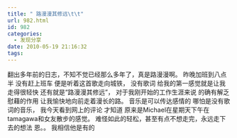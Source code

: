 ```yaml
---
title: " 路漫漫其修远\t\t"
url: 982.html
id: 982
categories:
  - 发现分享
date: 2010-05-19 21:16:32
tags:
---
```


 翻出多年前的日志，不知不觉已经那么多年了，真是路漫漫啊。 昨晚加班到八点半 没有赶上班车 便是听着这首歌走向城铁， 没有歌词 给我的第一感觉就是让我走得很轻快 还有就是“路漫漫其修远”， 对于我刚开始的工作生涯来说 的确有解乏慰藉的作用 让我愉快地向前走着漫长的路。 音乐是可以传达感情的 哪怕是没有歌词的音乐， 我今天看到网上的评论 才知道 原来是Michael在星期天下午在tamagawa和女友散步的感觉。 难怪如此的轻松，甚至有点不想走完，永远走下去的想法 恩。。 我相信他是有的